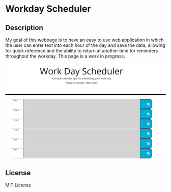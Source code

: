 # Workday Scheduler

## Description

My goal of this webpage is to have an easy to use web application in which the user can enter text into each hour of the day and save the data, allowing for quick reference and the ability to return at another time for reminders throughout the workday. This page is a work in progress.
    
![Screenshot](workday-scheduler.PNG)
    



## License

MIT License
